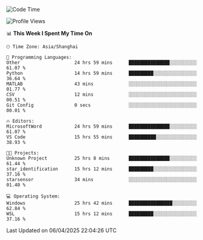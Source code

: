 <!--START_SECTION:waka-->
![Code Time](http://img.shields.io/badge/Code%20Time-2%2C546%20hrs%2012%20mins-blue)

![Profile Views](http://img.shields.io/badge/Profile%20Views-1-blue)

📊 **This Week I Spent My Time On** 

```text
🕑︎ Time Zone: Asia/Shanghai

💬 Programming Languages: 
Other                    24 hrs 59 mins      ███████████████░░░░░░░░░░   61.07 % 
Python                   14 hrs 59 mins      █████████░░░░░░░░░░░░░░░░   36.64 % 
MATLAB                   43 mins             ░░░░░░░░░░░░░░░░░░░░░░░░░   01.77 % 
CSV                      12 mins             ░░░░░░░░░░░░░░░░░░░░░░░░░   00.51 % 
Git Config               0 secs              ░░░░░░░░░░░░░░░░░░░░░░░░░   00.01 % 

🔥 Editors: 
MicrosoftWord            24 hrs 59 mins      ███████████████░░░░░░░░░░   61.07 % 
VS Code                  15 hrs 55 mins      ██████████░░░░░░░░░░░░░░░   38.93 % 

🐱‍💻 Projects: 
Unknown Project          25 hrs 8 mins       ███████████████░░░░░░░░░░   61.44 % 
star_identification      15 hrs 12 mins      █████████░░░░░░░░░░░░░░░░   37.16 % 
starsensor               34 mins             ░░░░░░░░░░░░░░░░░░░░░░░░░   01.40 % 

💻 Operating System: 
Windows                  25 hrs 42 mins      ████████████████░░░░░░░░░   62.84 % 
WSL                      15 hrs 12 mins      █████████░░░░░░░░░░░░░░░░   37.16 % 
```


 Last Updated on 06/04/2025 22:04:26 UTC
<!--END_SECTION:waka-->
